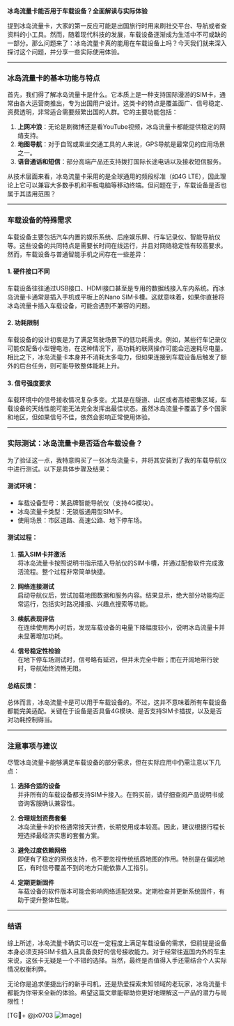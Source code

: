 **冰岛流量卡能否用于车载设备？全面解读与实际体验**

提到冰岛流量卡，大家的第一反应可能是出国旅行时用来刷社交平台、导航或者查资料的小工具。然而，随着现代科技的发展，车载设备逐渐成为生活中不可或缺的一部分。那么问题来了：冰岛流量卡真的能用在车载设备上吗？今天我们就来深入探讨这个问题，并分享一些实际使用体验。

---

### **冰岛流量卡的基本功能与特点**
首先，我们得了解冰岛流量卡是什么。它本质上是一种支持国际漫游的SIM卡，通常由各大运营商推出，专为出国用户设计。这类卡的特点是覆盖面广、信号稳定、资费透明，非常适合需要频繁出国的人群。它的主要功能包括：

1. **上网冲浪**：无论是刷微博还是看YouTube视频，冰岛流量卡都能提供稳定的网络支持。
2. **地图导航**：对于自驾或乘坐交通工具的人来说，GPS导航是最常见的应用场景之一。
3. **语音通话和短信**：部分高端产品还支持拨打国际长途电话以及接收短信服务。

从技术层面来看，冰岛流量卡采用的是全球通用的频段标准（如4G LTE），因此理论上它可以兼容大多数手机和平板电脑等移动终端。但问题在于，车载设备是否也属于其适用范围？

---

### **车载设备的特殊需求**
车载设备主要包括汽车内置的娱乐系统、后座娱乐屏、行车记录仪、智能导航仪等。这些设备的共同特点是需要长时间在线运行，并且对网络稳定性有较高要求。然而，车载设备与普通智能手机之间存在一些差异：

#### 1. **硬件接口不同**
车载设备往往通过USB接口、HDMI接口甚至是专用的数据线接入车内系统。而冰岛流量卡通常是插入手机或平板上的Nano SIM卡槽。这就意味着，如果你直接将冰岛流量卡插入车载设备，可能会遇到不兼容的问题。

#### 2. **功耗限制**
车载设备的设计初衷是为了满足驾驶场景下的低功耗需求。例如，某些行车记录仪可能仅配备小型锂电池，在这种情况下，高功耗的联网操作可能会迅速耗尽电量。相比之下，冰岛流量卡本身并不消耗太多电力，但如果连接到车载设备后触发了额外的后台任务，则可能导致整体能耗上升。

#### 3. **信号强度要求**
车载环境中的信号接收情况复杂多变。尤其是在隧道、山区或者高楼密集区域，车载设备的天线性能可能无法完全发挥出最佳状态。虽然冰岛流量卡覆盖了多个国家和地区，但如果信号不佳，依然会影响正常使用体验。

---

### **实际测试：冰岛流量卡是否适合车载设备？**
为了验证这一点，我特意购买了一张冰岛流量卡，并将其安装到了我的车载导航仪中进行测试。以下是具体步骤及结果：

#### 测试环境：
- 车载设备型号：某品牌智能导航仪（支持4G模块）。
- 冰岛流量卡类型：无锁版通用型SIM卡。
- 使用场景：市区道路、高速公路、地下停车场。

#### 测试过程：
1. **插入SIM卡并激活**  
   将冰岛流量卡按照说明书指示插入导航仪的SIM卡槽，并通过配套软件完成激活流程。整个过程非常简单快捷。

2. **网络连接测试**  
   启动导航仪后，尝试加载地图数据和服务内容。结果显示，绝大部分功能均正常运行，包括实时路况播报、兴趣点搜索等功能。

3. **续航表现评估**  
   在连续使用两小时后，发现车载设备的电量下降幅度较小，说明冰岛流量卡并未显著增加功耗。

4. **信号稳定性检验**  
   在地下停车场测试时，信号略有延迟，但并未完全中断；而在开阔地带行驶时，导航始终流畅无阻。

#### 总结反馈：
总体而言，冰岛流量卡是可以用于车载设备的。不过，这并不意味着所有车载设备都能完美适配。关键在于设备是否具备4G模块、是否支持SIM卡插拔，以及是否对功耗控制得当。

---

### **注意事项与建议**
尽管冰岛流量卡能够满足车载设备的部分需求，但在实际应用中仍需注意以下几点：

1. **选择合适的设备**  
   并非所有的车载设备都支持SIM卡接入。在购买前，请仔细查阅产品说明书或咨询客服确认兼容性。

2. **合理规划资费套餐**  
   冰岛流量卡的价格通常按天计费，长期使用成本较高。因此，建议根据行程长短选择最经济实惠的套餐方案。

3. **避免过度依赖网络**  
   即便有了稳定的网络支持，也不要忽视传统纸质地图的作用。特别是在偏远地区，有时信号覆盖不到的地方只能依靠人工指引。

4. **定期更新固件**  
   车载设备的软件版本可能会影响网络适配效果。定期检查并更新系统固件，有助于提升整体性能。

---

### **结语**
综上所述，冰岛流量卡确实可以在一定程度上满足车载设备的需求，但前提是设备本身必须支持SIM卡插入且具备良好的信号接收能力。对于经常往返国内外的车主来说，这张卡无疑是一个不错的选择。当然，最终是否值得入手还需结合个人实际情况权衡利弊。

无论你是追求便捷出行的新手司机，还是热爱探索未知领域的老玩家，冰岛流量卡都能为你带来全新的体验。希望这篇文章能帮助你更好地理解这一产品的潜力与局限性！

[TG💪+ @jx0703 ![Image](https://github.com/user-attachments/assets/dbca1d08-cadb-493c-b0ec-ad6f7a83f270)]